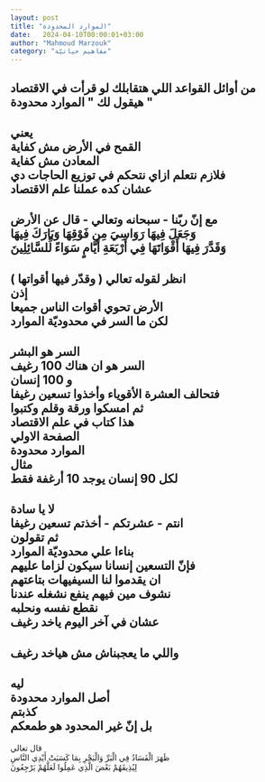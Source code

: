 ```yaml
---
layout: post
title: "الموارد المحدودة"
date:   2024-04-10T00:00:01+03:00
author: "Mahmoud Marzouk"
category: "مفاهيم حياتيّة"
---
```



من أوائل القواعد اللي هتقابلك لو قرأت في
الاقتصاد  
هيقول لك " الموارد محدودة "  
-  
يعني  
القمح في الأرض مش كفاية  
المعادن مش كفاية  
فلازم نتعلم ازاي نتحكم في توزيع الحاجات دي  
عشان كده عملنا علم الاقتصاد  
-  
مع إنّ ربّنا - سبحانه وتعالي - قال عن الأرض  
وَجَعَلَ فِيهَا رَوَاسِيَ مِن فَوْقِهَا وَبَارَكَ فِيهَا  
وَقَدَّرَ فِيهَا أَقْوَاتَهَا فِي أَرْبَعَةِ أَيَّامٍ سَوَاءً لِّلسَّائِلِينَ  
-  
انظر لقوله تعالي ( وقدّر فيها أقواتها )  
إذن  
الأرض تحوي أقوات الناس جميعا  
لكن ما السر في محدوديّة الموارد  
-  
السر هو البشر  
السر هو ان هناك 100 رغيف  
و 100 إنسان  
فتحالف العشرة الأقوياء وأخذوا تسعين رغيفا  
ثم امسكوا ورقة وقلم وكتبوا  
هذا كتاب في علم الاقتصاد  
الصفحة الاولي  
الموارد محدودة  
مثال  
لكل 90 إنسان يوجد 10 أرغفة فقط  
-  
لا يا سادة  
انتم - عشرتكم - أخذتم تسعين رغيفا  
ثم تقولون  
بناءا علي محدوديّة الموارد  
فإنّ التسعين إنسانا سيكون لزاما عليهم  
ان يقدموا لنا السيفيهات بتاعتهم  
نشوف مين فيهم ينفع نشغله عندنا  
نقطع نفسه ونحلبه  
عشان في آخر اليوم ياخد رغيف  
-  
واللي ما يعجبناش مش هياخد رغيف  
-  
ليه  
أصل الموارد محدودة  
كذبتم  
بل إنّ غير المحدود هو طمعكم  
-  
قال تعالي  
ظَهَرَ الْفَسَادُ فِي الْبَرِّ وَالْبَحْرِ بِمَا كَسَبَتْ أَيْدِي النَّاسِ  
لِيُذِيقَهُمْ بَعْضَ الَّذِي عَمِلُوا لَعَلَّهُمْ يَرْجِعُونَ
